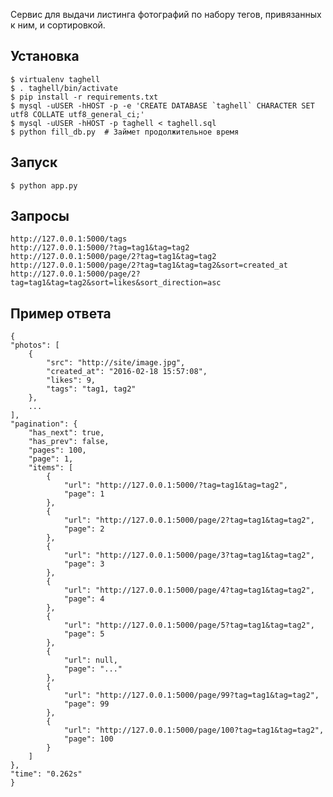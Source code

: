 Сервис для выдачи листинга фотографий по набору тегов, привязанных к ним, и сортировкой.

## Установка
    $ virtualenv taghell
    $ . taghell/bin/activate
    $ pip install -r requirements.txt
    $ mysql -uUSER -hHOST -p -e 'CREATE DATABASE `taghell` CHARACTER SET utf8 COLLATE utf8_general_ci;'
    $ mysql -uUSER -hHOST -p taghell < taghell.sql
    $ python fill_db.py  # Займет продолжительное время


## Запуск
    $ python app.py

## Запросы
    http://127.0.0.1:5000/tags
    http://127.0.0.1:5000/?tag=tag1&tag=tag2
    http://127.0.0.1:5000/page/2?tag=tag1&tag=tag2
    http://127.0.0.1:5000/page/2?tag=tag1&tag=tag2&sort=created_at
    http://127.0.0.1:5000/page/2?tag=tag1&tag=tag2&sort=likes&sort_direction=asc

## Пример ответа
    {
    "photos": [
        {
            "src": "http://site/image.jpg",
            "created_at": "2016-02-18 15:57:08",
            "likes": 9,
            "tags": "tag1, tag2"
        },
        ...
    ],
    "pagination": {
        "has_next": true,
        "has_prev": false,
        "pages": 100,
        "page": 1,
        "items": [
            {
                "url": "http://127.0.0.1:5000/?tag=tag1&tag=tag2",
                "page": 1
            },
            {
                "url": "http://127.0.0.1:5000/page/2?tag=tag1&tag=tag2",
                "page": 2
            },
            {
                "url": "http://127.0.0.1:5000/page/3?tag=tag1&tag=tag2",
                "page": 3
            },
            {
                "url": "http://127.0.0.1:5000/page/4?tag=tag1&tag=tag2",
                "page": 4
            },
            {
                "url": "http://127.0.0.1:5000/page/5?tag=tag1&tag=tag2",
                "page": 5
            },
            {
                "url": null,
                "page": "..."
            },
            {
                "url": "http://127.0.0.1:5000/page/99?tag=tag1&tag=tag2",
                "page": 99
            },
            {
                "url": "http://127.0.0.1:5000/page/100?tag=tag1&tag=tag2",
                "page": 100
            }
        ]
    },
    "time": "0.262s"
    }